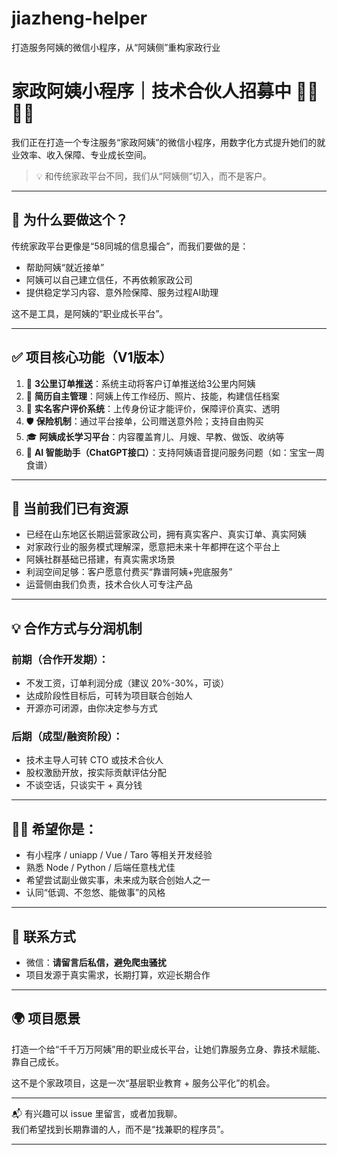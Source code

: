 # jiazheng-helper
打造服务阿姨的微信小程序，从“阿姨侧”重构家政行业
# 家政阿姨小程序｜技术合伙人招募中 👩‍🔧👨‍💻

我们正在打造一个专注服务“家政阿姨”的微信小程序，用数字化方式提升她们的就业效率、收入保障、专业成长空间。

> 💡 和传统家政平台不同，我们从“阿姨侧”切入，而不是客户。

---

## 🧠 为什么要做这个？

传统家政平台更像是“58同城的信息撮合”，而我们要做的是：
- 帮助阿姨“就近接单”
- 阿姨可以自己建立信任，不再依赖家政公司
- 提供稳定学习内容、意外险保障、服务过程AI助理

这不是工具，是阿姨的“职业成长平台”。

---

## ✅ 项目核心功能（V1版本）

1. 📍 **3公里订单推送**：系统主动将客户订单推送给3公里内阿姨  
2. 🧾 **简历自主管理**：阿姨上传工作经历、照片、技能，构建信任档案  
3. 💬 **实名客户评价系统**：上传身份证才能评价，保障评价真实、透明  
4. 🛡️ **保险机制**：通过平台接单，公司赠送意外险；支持自由购买  
5. 🎓 **阿姨成长学习平台**：内容覆盖育儿、月嫂、早教、做饭、收纳等  
6. 🤖 **AI 智能助手（ChatGPT接口）**：支持阿姨语音提问服务问题（如：宝宝一周食谱）

---

## 🎯 当前我们已有资源

- 已经在山东地区长期运营家政公司，拥有真实客户、真实订单、真实阿姨  
- 对家政行业的服务模式理解深，愿意把未来十年都押在这个平台上  
- 阿姨社群基础已搭建，有真实需求场景  
- 利润空间足够：客户愿意付费买“靠谱阿姨+兜底服务”  
- 运营侧由我们负责，技术合伙人可专注产品

---

## 💡 合作方式与分润机制

### 前期（合作开发期）：
- 不发工资，订单利润分成（建议 20%-30%，可谈）
- 达成阶段性目标后，可转为项目联合创始人
- 开源亦可闭源，由你决定参与方式

### 后期（成型/融资阶段）：
- 技术主导人可转 CTO 或技术合伙人
- 股权激励开放，按实际贡献评估分配
- 不谈空话，只谈实干 + 真分钱

---

## 🧑‍💻 希望你是：

- 有小程序 / uniapp / Vue / Taro 等相关开发经验  
- 熟悉 Node / Python / 后端任意栈尤佳  
- 希望尝试副业做实事，未来成为联合创始人之一  
- 认同“低调、不忽悠、能做事”的风格

---

## 📎 联系方式

- 微信：**请留言后私信，避免爬虫骚扰**
- 项目发源于真实需求，长期打算，欢迎长期合作

---

## 🌍 项目愿景

打造一个给“千千万万阿姨”用的职业成长平台，让她们靠服务立身、靠技术赋能、靠自己成长。

这不是个家政项目，这是一次“基层职业教育 + 服务公平化”的机会。

---

📬 有兴趣可以 issue 里留言，或者加我聊。  
我们希望找到长期靠谱的人，而不是“找兼职的程序员”。

---
